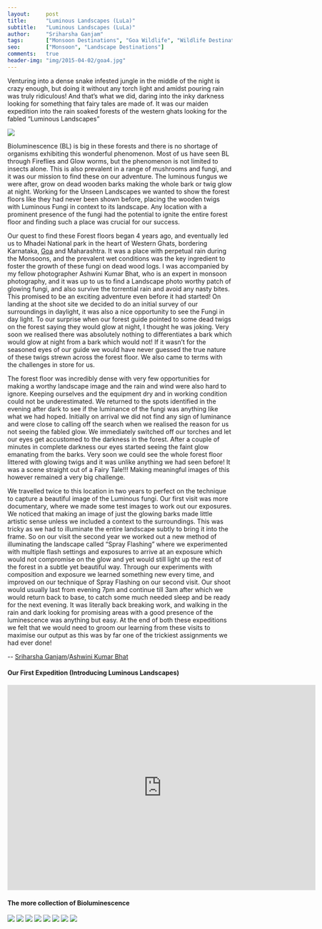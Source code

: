 ```yaml
---
layout:     post
title:      "Luminous Landscapes (LuLa)"
subtitle:   "Luminous Landscapes (LuLa)"
author:     "Sriharsha Ganjam"
tags:       ["Monsoon Destinations", "Goa Wildlife", "Wildlife Destinations", "Landscape Destinations"]
seo:		["Monsoon", "Landscape Destinations"]
comments:   true
header-img: "img/2015-04-02/goa4.jpg"
---
```


<p>
Venturing into a dense snake infested jungle in the middle of the night is crazy enough, but doing it without any torch light and amidst pouring rain was truly ridiculous! And that’s what we did, daring into the inky darkness looking for something that fairy tales are made of. It was our maiden expedition into the rain soaked forests of the western ghats looking for the fabled “Luminous Landscapes”
</p>

<img src="{{ site.baseurl }}/img/2015-04-02/goa9.gif">

<p>
Bioluminescence (BL) is big in these forests and there is no shortage of organisms exhibiting this wonderful phenomenon. Most of us have seen BL through Fireflies and Glow worms, but the phenomenon is not limited to insects alone. This is also prevalent in a range of mushrooms and fungi, and it was our mission to find these on our adventure. The luminous fungus we were after, grow on dead wooden barks making the whole bark or twig glow at night. Working for the Unseen Landscapes we wanted to show the forest floors like they had never been
shown before, placing the wooden twigs with Luminous Fungi in context to its landscape. Any location with a prominent presence of the fungi had the potential to ignite the entire forest floor and finding such a place was crucial for our success.
</p>

<p>
Our quest to find these Forest floors began 4 years ago, and eventually led us to Mhadei National park in the heart of Western Ghats, bordering Karnataka, <a href="http://www.wilderhood.com/destination/Goa" target="_blank">Goa</a> and Maharashtra. It was a place with perpetual rain during the Monsoons, and the prevalent wet conditions was the key ingredient to foster the growth of these fungi on dead wood logs. I was accompanied by my fellow photographer Ashwini Kumar Bhat, who is an expert in monsoon photography, and it was up to us to find a Landscape photo worthy patch of glowing fungi, and also survive the torrential rain and avoid any nasty bites. This promised to be an exciting adventure even before it had started! On landing at the shoot site we decided to do an initial survey of our surroundings in daylight, it was also a nice opportunity to see the Fungi in day light. To our surprise when our forest guide pointed to some dead twigs on the forest saying they would glow at night, I thought he was joking. Very soon we realised there was absolutely nothing to differentiates a bark which would glow at night from a bark which would not! If it wasn’t for the seasoned eyes of our guide we would have never guessed the true nature of these twigs strewn across the forest floor. We also came to terms with the challenges in store for us.
</p>

<p>
The forest floor was incredibly dense with very few opportunities for making a worthy landscape image and the rain and wind were also hard to ignore. Keeping ourselves and the equipment dry and in working condition could not be underestimated. We returned to the spots identified in the evening after dark to see if the luminance of the fungi was anything like what we had hoped. Initially on arrival we did not find any sign of luminance and were close to calling off the search when we realised the reason for us not seeing the fabled glow. We immediately switched off our torches and let our eyes get accustomed to the darkness in the forest. After a couple of minutes in complete darkness our eyes started seeing the faint glow emanating from the barks. Very soon we could see the whole forest floor littered with glowing twigs and it was unlike anything we had seen before! It was a scene straight out of a Fairy Tale!!! Making meaningful images of this however remained a very big challenge.
</p>

<p>
We travelled twice to this location in two years to perfect on the technique to capture a beautiful image of the Luminous fungi. Our first visit was more documentary, where we made some test images to work out our exposures. We noticed that making an image of just the glowing barks made little artistic sense unless we included a context to the surroundings. This was tricky as we had to illuminate the entire landscape subtly to bring it into the frame. So on our visit the second year we worked out a new method of illuminating the landscape called “Spray Flashing” where we experimented with multiple flash settings and exposures to arrive at an exposure which would not compromise on the glow and yet would still light up the rest of the forest in a subtle yet beautiful way. Through our experiments with composition and exposure we learned something new every time, and improved on our technique of Spray Flashing on our second visit. Our shoot would usually last from evening 7pm and continue till 3am after which we would return back to base, to catch some much needed sleep and be ready for the next evening. It was literally back breaking work, and walking in the rain and dark looking for promising areas with a good presence of the luminescence was anything but easy. At the end of both these expeditions we felt that we would need to groom our learning from these visits to maximise our output as this was by far one of the trickiest assignments we had ever done!
</p>

<p>
   -- <a href="{{ site.baseurl }}/authors/Sriharsha%20Ganjam">Sriharsha Ganjam</a>/<a href="{{ site.baseurl }}/authors/Ashwini%20Kumar%20Bhat">Ashwini Kumar Bhat</a>
</p>

<h4>
Our First Expedition (Introducing Luminous Landscapes)
</h4>

<iframe src="https://player.vimeo.com/video/103281573" width="690" height="460" frameborder="0"></iframe>

<h4>
The more collection of Bioluminescence
</h4>

<img src="{{ site.baseurl }}/img/2015-04-02/goa1.jpg">
<img src="{{ site.baseurl }}/img/2015-04-02/goa4.jpg">
<img src="{{ site.baseurl }}/img/2015-04-02/goa5.jpg">
<img src="{{ site.baseurl }}/img/2015-04-02/goa6.jpg">
<img src="{{ site.baseurl }}/img/2015-04-02/goa7.jpg">
<img src="{{ site.baseurl }}/img/2015-04-02/goa2.jpg">
<img src="{{ site.baseurl }}/img/2015-04-02/goa3.jpg">
<img src="{{ site.baseurl }}/img/2015-04-02/goa8.jpg">
